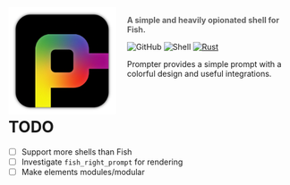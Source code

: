 <img src="docs/logo.png" align="left" width="192px" height="192px"/>
<img align="left" width="0" height="192px" hspace="10"/>

> **A simple and heavily opionated shell for Fish.**

![GitHub](https://img.shields.io/github/license/reeperto/prompter)
![Shell](https://img.shields.io/badge/shell-fish-blue)
[![Rust](https://github.com/Reeperto/prompter/actions/workflows/rust.yml/badge.svg)](https://github.com/Reeperto/prompter/actions/workflows/rust.yml)

Prompter provides a simple prompt with a colorful design and useful integrations.

<br>

# TODO

- [ ] Support more shells than Fish
- [ ] Investigate ``fish_right_prompt`` for rendering
- [ ] Make elements modules/modular
